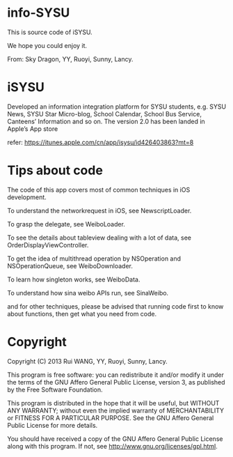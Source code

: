 info-SYSU
=========

This is source code of iSYSU.

We hope you could enjoy it.

From: Sky Dragon, YY, Ruoyi, Sunny, Lancy.


iSYSU
=========
Developed an information integration platform for SYSU students, e.g. SYSU News, SYSU Star Micro-blog, School Calendar, School Bus Service, Canteens’ Information and so on. The version 2.0 has been landed in Apple’s App store

refer: https://itunes.apple.com/cn/app/isysu/id426403863?mt=8

Tips about code
=========

The code of this app covers most of common techniques in iOS development. 

To understand the networkrequest in iOS, see NewscriptLoader.

To grasp the delegate, see WeiboLoader.

To see the details about tableview dealing with a lot of data, see OrderDisplayViewController.

To get the idea of multithread operation by NSOperation and NSOperationQueue, see WeiboDownloader.

To learn how singleton works, see WeiboData.

To understand how sina weibo APIs run, see SinaWeibo.

and for other techniques, please be advised that running code first to know about functions, then get what you need from code.

Copyright
=======

   Copyright (C) 2013 Rui WANG, YY, Ruoyi, Sunny, Lancy.

   This program is free software: you can redistribute it and/or modify
   it under the terms of the GNU Affero General Public License, version 3,
   as published by the Free Software Foundation.

   This program is distributed in the hope that it will be useful,
   but WITHOUT ANY WARRANTY; without even the implied warranty of
   MERCHANTABILITY or FITNESS FOR A PARTICULAR PURPOSE. See the
   GNU Affero General Public License for more details.

   You should have received a copy of the GNU Affero General Public License
   along with this program. If not, see <http://www.gnu.org/licenses/gpl.html>.




